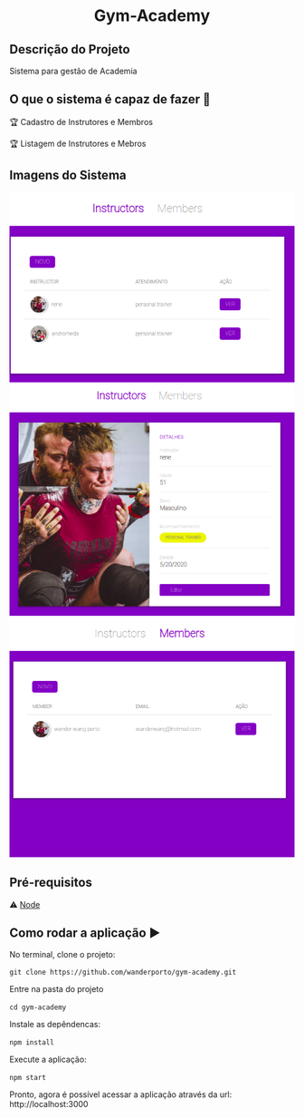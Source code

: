 <h1 align="center"> Gym-Academy </h1>

## Descrição do Projeto
<p align="justify">
Sistema para gestão de Academia
</p>

## O que o sistema é capaz de fazer :checkered_flag:

:trophy: Cadastro de Instrutores e Membros

:trophy: Listagem de Instrutores e Mebros 

## Imagens do Sistema

<img src="https://github.com/wanderporto/gym-academy/blob/master/img/instructor.png">

<img src="https://github.com/wanderporto/gym-academy/blob/master/img/instructor-edit.png">

<img src="https://github.com/wanderporto/gym-academy/blob/master/img/member.png">

## Pré-requisitos

:warning: [Node](https://nodejs.org/en/download/)

## Como rodar a aplicação :arrow_forward:

No terminal, clone o projeto: 

```
git clone https://github.com/wanderporto/gym-academy.git
```

Entre na pasta do projeto

```cd gym-academy ```

Instale as depêndencas:

```npm install```

Execute a aplicação:

``` npm start ```

Pronto, agora é possível acessar a aplicação através da url: http://localhost:3000
